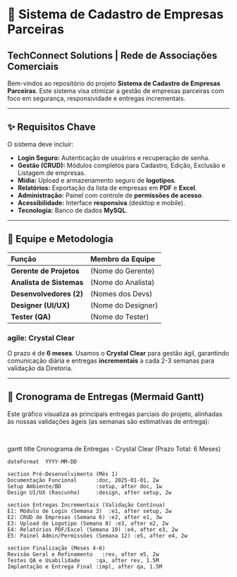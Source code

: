 # 🚀 Sistema de Cadastro de Empresas Parceiras

## TechConnect Solutions | Rede de Associações Comerciais

Bem-vindos ao repositório do projeto **Sistema de Cadastro de Empresas Parceiras**. Este sistema visa otimizar a gestão de empresas parceiras com foco em segurança, responsividade e entregas incrementais.

---

## ✨ Requisitos Chave

O sistema deve incluir:

* **Login Seguro:** Autenticação de usuários e recuperação de senha.
* **Gestão (CRUD):** Módulos completos para Cadastro, Edição, Exclusão e Listagem de empresas.
* **Mídia:** Upload e armazenamento seguro de **logotipos**.
* **Relatórios:** Exportação da lista de empresas em **PDF** e **Excel**.
* **Administração:** Painel com controle de **permissões de acesso**.
* **Acessibilidade:** Interface **responsiva** (desktop e mobile).
* **Tecnologia:** Banco de dados **MySQL**.

---

## 👥 Equipe e Metodologia

| Função | Membro da Equipe |
| :--- | :--- |
| **Gerente de Projetos** | (Nome do Gerente) |
| **Analista de Sistemas** | (Nome do Analista) |
| **Desenvolvedores (2)** | (Nomes dos Devs) |
| **Designer (UI/UX)** | (Nome do Designer) |
| **Tester (QA)** | (Nome do Tester) |

###  agile: Crystal Clear
O prazo é de **6 meses**. Usamos o **Crystal Clear** para gestão ágil, garantindo comunicação diária e entregas **incrementais** a cada 2-3 semanas para validação da Diretoria.

---

## 📅 Cronograma de Entregas (Mermaid Gantt)

Este gráfico visualiza as principais entregas parciais do projeto, alinhadas às nossas validações ágeis (as semanas são estimativas de entrega):

<br>

gantt
    title Cronograma de Entregas - Crystal Clear (Prazo Total: 6 Meses)

    dateFormat  YYYY-MM-DD

    section Pré-Desenvolvimento (Mês 1)
    Documentação Funcional      :doc, 2025-01-01, 2w
    Setup Ambiente/BD           :setup, after doc, 1w
    Design UI/UX (Rascunho)     :design, after setup, 2w

    section Entregas Incrementais (Validação Contínua)
    E1: Módulo de Login (Semana 3)  :e1, after setup, 2w
    E2: CRUD de Empresas (Semana 6) :e2, after e1, 3w
    E3: Upload de Logotipo (Semana 8) :e3, after e2, 2w
    E4: Relatórios PDF/Excel (Semana 10) :e4, after e3, 2w
    E5: Painel Admin/Permissões (Semana 12) :e5, after e4, 2w

    section Finalização (Meses 4-6)
    Revisão Geral e Refinamento   :rev, after e5, 2w
    Testes QA e Usabilidade     :qa, after rev, 1.5M  
    Implantação e Entrega Final :impl, after qa, 1.5M
